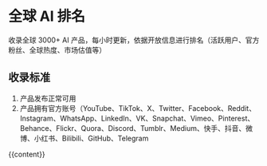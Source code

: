 # 全球 AI 排名

收录全球 3000+ AI 产品，每小时更新，依据开放信息进行排名（活跃用户、官方粉丝、全球热度、市场估值等）

## 收录标准

1. 产品发布正常可用
2. 产品拥有官方账号（YouTube、TikTok、X、Twitter、Facebook、Reddit、Instagram、WhatsApp、LinkedIn、VK、Snapchat、Vimeo、Pinterest、Behance、Flickr、Quora、Discord、Tumblr、Medium、快手、抖音、微博、小红书、Bilibili、GitHub、Telegram 

{{content}}
